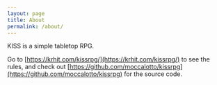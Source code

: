 ```yaml
---
layout: page
title: About
permalink: /about/
---
```


KISS is a simple tabletop RPG.

Go to [https://krhit.com/kissrpg/](https://krhit.com/kissrpg/) to see the rules,
and check out [https://github.com/moccalotto/kissrpg](https://github.com/moccalotto/kissrpg) for the source code.
